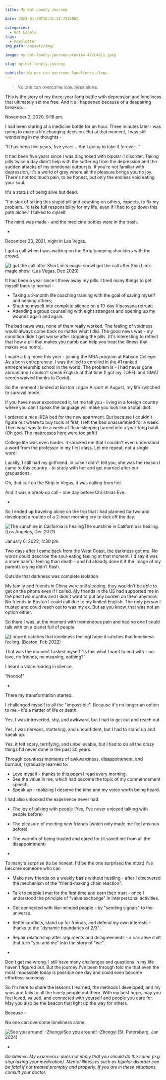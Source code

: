 ```yaml
---
title: My Not Lonely Journey

date: 2024-01-30T15:41:24.724000Z

categories:
  - Not Lonely
tags:
  - newsletter
img_path: /assets/img/

image: my-not-lonely-journey-preview-472c4d11.jpeg

slug: my-not-lonely-journey

subtitle: No one can overcome loneliness alone.
---
```


> No one can overcome loneliness alone.

This is the story of my three-year-long battle with depression and loneliness that ultimately set me free. And it all happened because of a despairing breakup…

November 2, 2020, 9:18 pm.

I had been staring at a medicine bottle for an hour. Three minutes later I was going to make a life changing decision. But at that moment, I was still wondering in my thoughts -

"It has been five years, five years... Am I going to take it forever..."

It had been five years since I was diagnosed with bipolar II disorder. Taking pills twice a day didn't help with the suffering from the depression and the sudden attacks of my emotional outbursts. If you’re not familiar with depression, it's a world of grey where all the pleasure brings you no joy. There's not too much pain, to be honest, but only the endless void eating your soul.

It's a status of being alive but dead.

"I'm sick of taking this stupid pill and counting on others, expects, to fix my problem. I'd take full responsibility for my life, even if I had to go down this path alone." I talked to myself.

The mind was made - and the medicine bottles were in the trash.

-

December 23, 2021, night in Las Vegas.

I got a call when I was walking on the Strip bumping shoulders with the crowd.

![I got the call after Shin Lim's magic show](my-not-lonely-journey-472c4d11.jpeg)I got the call after Shin Lim’s magic show. (Las Vegas, Dec 2020)

It had been a year since I threw away my pills. I tried many things to get myself back to normal -

- Taking a 3-month life coaching training with the goal of saving myself and helping others;
- Shutting myself into complete silence on a 10-day Vipassana retreat;
- Attending a group counseling with eight strangers and opening up my wounds again and again.

The bad news was, none of them really worked. The feeling of voidness would always come back no matter what I did. The good news was - my condition didn't get worse after stopping the pills. (It's interesting to reflect that how a pill that makes you numb can help you treat the illness that makes you numb).

I made a big move this year - joining the MBA program at Babson College. As a born entrepreneur, I was thrilled to enrolled in the #1 ranked entrepreneurship school in the world. The problem is - I had never gone abroad and I couldn't speak English at that time (I got my TOFEL and GMAT scores waived thanks to Covid).

So the moment I landed at Boston Logan Airport in August, my life switched to survival mode.

If you have never experienced it, let me tell you - living in a foreign country where you can't speak the language will make you look like a total idiot.

I ordered a nice IKEA bed for the new apartment. But because I couldn't figure out where to buy tools at first, I left the bed unassembled for a week. Then what was to be a week of floor-sleeping turned into a year-long habit. (Oh god. The mattresses here were too soft!)

College life was even harder. It shocked me that I couldn't even understand a word from the professor in my first class. Let me repeat, not a single word!

Luckily, I still had my girlfriend. In case I didn't tell you, she was the reason I came to this country - to study with her and get married after our graduations.

Oh, that call on the Strip in Vegas, it was calling from her.

And it was a break-up call - one day before Christmas Eve.

-

So I ended up traveling alone on the trip that I had planned for two and developed a routine of a 2-hour morning cry to kick off the day.

![The sunshine in California is healing](my-not-lonely-journey-bef146cc.jpeg)The sunshine in California is healing. (Los Angeles, Dec 2021)

January 6, 2022, 4:30 pm.

Two days after I came back from the West Coast, the darkness got me. No words could describe the soul-eating feeling at that moment. I'd say it was a more painful feeling than death - and I'd already done it if the image of my parents crying didn't flash.

Outside that darkness was complete isolation.

My family and friends in China were still sleeping, they wouldn't be able to get on the phone even if I called. My friends in the US had supported me in the past two months and I didn't want to put any burden on them anymore. No friends in Boston I could call due to my limited English. The only person I trusted and could reach out to was my ex. But as you know, that was not an option either.

So there I was, at the moment with tremendous pain and had no one I could talk with on a planet full of people.

![I hope it catches that loneliness feeling](my-not-lonely-journey-4992aabc.heic)I hope it catches that loneliness feeling. (Boston, Feb 2022)

That was the moment I asked myself “Is this what I want to end with - no love, no friends, no meaning, nothing?”

I heard a voice roaring in silence.

"Noooo!"

-

There my transformation started.

I challenged myself to all the "impossible". Because it's no longer an option to me - it's a matter of life or death.

Yes, I was introverted, shy, and awkward, but I had to get out and reach out.

Yes, I was nervous, stuttering, and unconfident, but I had to stand up and speak up.

Yes, it felt scary, terrifying, and unbelievable, but I had to do all the crazy things I'd never done in the past 30 years.

Through countless moments of awkwardness, disappointment, and burnout, I gradually learned to:

- Love myself - thanks to this poem I read every morning,
- See the value in me, which had become the topic of my commencement speech,
- Speak up - realizing I deserve the time and my voice worth being heard.

I had also unlocked the experience never had:

- The joy of talking with people (Yes, I've never enjoyed talking with people before)
- The pleasure of meeting new friends (which only made me feel anxious before)
- The warmth of being trusted and cared for (it saved me from all the disappointment)

-

To many's surprise (to be honest, I'd be the one surprised the most) I've become someone who can

- Make new friends on a weekly basis without hustling - after I discovered the mechanism of the "friend-making chain reaction".
- Talk to people I met for the first time and earn their trust - once I understood the principle of "value exchange" in interpersonal activities.
- Get connected with like-minded people - by "sending signals" to the universe.
- Settle conflicts, stand up for friends, and defend my own interests - thanks to the "dynamic boundaries of 2/3".
- Repair relationship after arguments and disagreements - a narrative shift that turn "you and me" into the story of "we".

-

Don't get me wrong. I still have many challenges and questions in my life haven't figured out. But the journey I've been through told me that even the most impossible today is possible one day and could even become effortless someday.

So I'm here to share the lessons I learned, the methods I developed, and my wins and fails to all the lonely people out there. With my best hope, may you feel loved, valued, and connected with yourself and people you care for. May you also be the beacon that light up the way for others.

Because -

No one can overcome loneliness alone.

![See you around! -Zhengyi](my-not-lonely-journey-c4581cf3.jpeg)See you around! -Zhengyi (St. Petersburg, Jan 2024)

-

_Disclaimer: My experience does not imply that you should do the same (e.g. stop taking your medication). Mental illnesses such as bipolar disorder can be fatal if not treated promptly and properly. If you are in these situations, consult your doctor._
